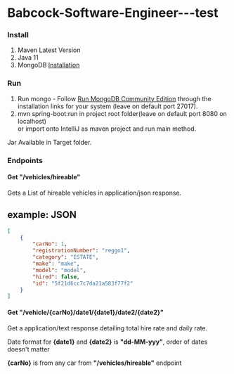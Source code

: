 # Babcock-Software-Engineer---test

### Install ###

1. Maven Latest Version
2. Java 11
3. MongoDB [Installation](https://docs.mongodb.com/manual/installation/)

### Run ###

1. Run mongo - Follow [Run MongoDB Community Edition](https://docs.mongodb.com/manual/installation/) through the installation links for your system (leave on default port 27017).
2. mvn spring-boot:run in project root folder(leave on default port 8080 on localhost)  
  or import onto IntelliJ as maven project and run main method.
  
Jar Available in Target folder.

### Endpoints ###

#### Get "/vehicles/hireable" ####

  Gets a List of hireable vehicles in application/json response.

example:
JSON
----

```json
[
    {
        "carNo": 1,
        "registrationNumber": "reggo1",
        "category": "ESTATE",
        "make": "make",
        "model": "model",
        "hired": false,
        "id": "5f21d6cc7c7da21a583f77f2"
    }
]
```
#### Get "/vehicle/{carNo}/date1/{date1}/date2/{date2}" ####

  Get a application/text response detailing total hire rate and daily rate.

  Date format for **{date1}** and **{date2}** is **"dd-MM-yyy"**, order of dates doesn't matter

  **{carNo}** is from any car from **"/vehicles/hireable"** endpoint
